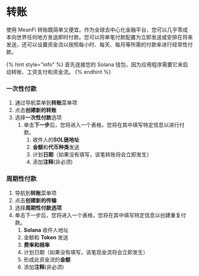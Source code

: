 # 转账

使用 MeanFi 转账既简单又便宜。作为全球去中心化金融平台，您可以几乎零成本向世界任何地方发送即时付款。您可以将单笔付款配置为立即发送或安排在将来发送，还可以设置资金流以按照每小时、每天、每月等所需的付款率进行经常性付款。

{% hint style="info" %}
首先连接您的 Solana 钱包，因为应用程序需要它来启动转账、工资支付和资金流。
{% endhint %}

### 一次性付款

1. 通过导航菜单到**转账**菜单项
2. 点击**创建新的转账**
3. 选择**一次性付款**选项
   1. 单击**下一步**后，您将进入一个表格，您将在其中填写特定信息以进行付款。
      1. 收件人的**SOL链地址**
      2. **金额**和**代币种类**发送
      3. 计划**日期**（如果没有填写，该笔转账将会立即发生）
      4. 添加**注释**(非必须)

### 周期性付款

1. 导航到**转账**菜单项
2. 点击**创建新的传输**
3. 选择**周期性付款选项**
4. 单击下一步后，您将进入一个表格，您将在其中填写特定信息以创建重复付款。
   1. **Solana** 收件人地址
   2. 金额和 **Token** 发送
   3. **费率和频率**
   4. 计划日期（如果没有填写，该笔现金流将会立即发生）
   5. 形成此资金流的**金额**
   6. 添加**注释**(非必须)
